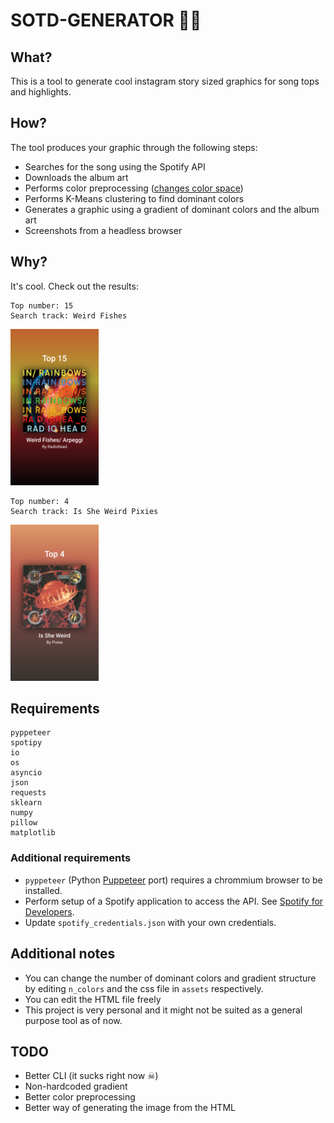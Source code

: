 # SOTD-GENERATOR 🧙‍♂️

## What?

This is a tool to generate cool instagram story sized graphics for song tops and highlights.

## How?

The tool produces your graphic through the following steps:
* Searches for the song using the Spotify API
* Downloads the album art
* Performs color preprocessing ([changes color space](https://en.wikipedia.org/wiki/Color_space))
* Performs K-Means clustering to find dominant colors
* Generates a graphic using a gradient of dominant colors and the album art
* Screenshots from a headless browser

## Why?

It's cool. Check out the results:

```
Top number: 15
Search track: Weird Fishes
```
<img alt="Graphic for Weird Fishes / Arpeggi by Radiohead" src="docs/1.png" height="250">

```
Top number: 4
Search track: Is She Weird Pixies
```
<img src="docs/2.png" height="250">

## Requirements

```
pyppeteer
spotipy
io
os
asyncio
json
requests
sklearn
numpy
pillow
matplotlib
```

### Additional requirements

* `pyppeteer` (Python [Puppeteer](https://pptr.dev/) port) requires a chrommium browser to be installed.
* Perform setup of a Spotify application to access the API. See [Spotify for Developers](https://developer.spotify.com/dashboard/applications).
* Update `spotify_credentials.json` with your own credentials.

## Additional notes

* You can change the number of dominant colors and gradient structure by editing `n_colors` and the css file in `assets` respectively.
* You can edit the HTML file freely
* This project is very personal and it might not be suited as a general purpose tool as of now.

## TODO

* Better CLI (it sucks right now ☠)
* Non-hardcoded gradient
* Better color preprocessing
* Better way of generating the image from the HTML
